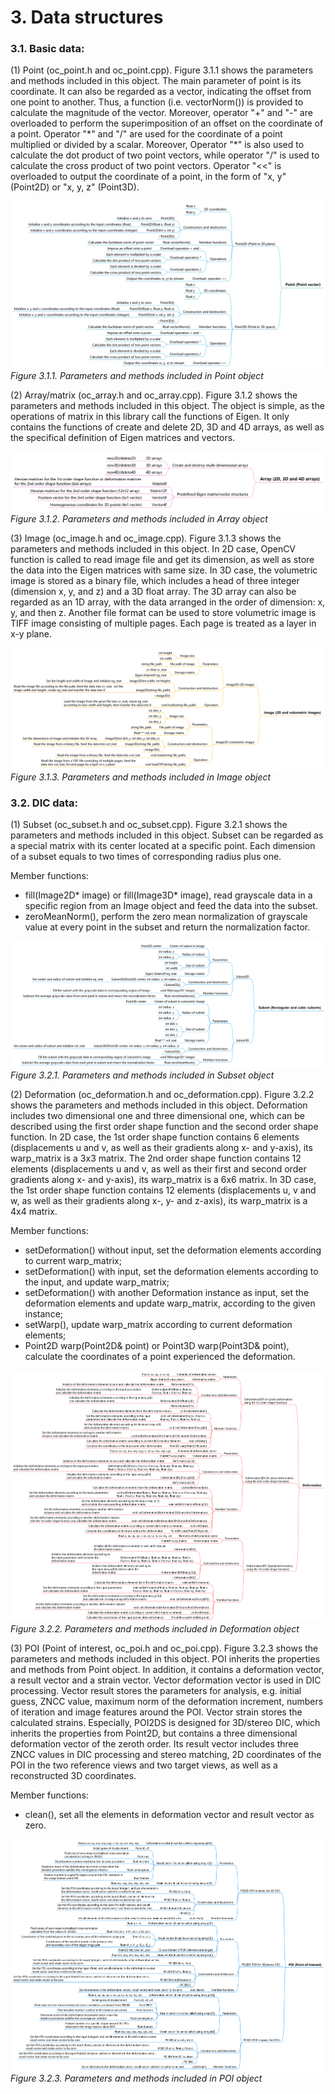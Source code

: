 # 3. Data structures

### 3.1. Basic data:

(1) Point (oc_point.h and oc_point.cpp). Figure 3.1.1 shows the parameters and methods included in this object. The main parameter of point is its coordinate. It can also be regarded as a vector, indicating the offset from one point to another. Thus, a function (i.e. vectorNorm()) is provided to calculate the magnitude of the vector.  Moreover, operator "+" and "-" are overloaded to perform the superimposition of an offset on the coordinate of a point. Operator "\*" and "/" are used for the coordinate of a point multiplied or divided by a scalar. Moreover, Operator "\*" is also used to calculate the dot product of two point vectors, while operator "/" is used to calculate the cross product of two point vectors. Operator "<<" is overloaded to output the coordinate of a point, in the form of  "x, y" (Point2D) or "x, y, z" (Point3D).

![image](./img/oc_point.png)
*Figure 3.1.1. Parameters and methods included in Point object*

(2) Array/matrix (oc_array.h and oc_array.cpp). Figure 3.1.2 shows the parameters and methods included in this object. The object is simple, as the operations of matrix in this library call the functions of Eigen. It only contains the functions of create and delete 2D, 3D and 4D arrays, as well as the specifical definition of Eigen matrices and vectors.

![image](./img/oc_array.png)
*Figure 3.1.2. Parameters and methods included in Array object*

(3) Image (oc_image.h and oc_image.cpp). Figure 3.1.3 shows the parameters and methods included in this object. In 2D case, OpenCV function is called to read image file and get its dimension, as well as store the data into the Eigen matrices with same size. In 3D case, the volumetric image is stored as a binary file, which includes a head of three integer (dimension x, y, and z) and a 3D float array. The 3D array can also be regarded as an 1D array, with the data arranged in the order of dimension: x, y, and then z. Another file format can be used to store volumetric image is TIFF image consisting of multiple pages. Each page is treated as a layer in x-y plane.

![image](./img/oc_image.png)
*Figure 3.1.3. Parameters and methods included in Image object*

### 3.2. DIC data:

(1) Subset (oc_subset.h and oc_subset.cpp). Figure 3.2.1 shows the parameters and methods included in this object. Subset can be regarded as a special matrix with its center located at a specific point. Each dimension of a subset equals to two times of corresponding radius plus one.

Member functions:

- fill(Image2D* image) or fill(Image3D* image), read grayscale data in a specific region from an Image object and feed the data into the subset.
- zeroMeanNorm(), perform the zero mean normalization of grayscale value at every point in the subset and return the normalization factor.

![image](./img/oc_subset.png)
*Figure 3.2.1. Parameters and methods included in Subset object*

(2) Deformation (oc_deformation.h and oc_deformation.cpp). Figure 3.2.2 shows the parameters and methods included in this object. Deformation includes two dimensional one and three dimensional one, which can be described using the first order shape function and the second order shape function. In 2D case, the 1st order shape function contains 6 elements (displacements u and v, as well as their gradients along x- and y-axis), its warp_matrix is a 3x3 matrix. The 2nd order shape function contains 12 elements (displacements u and v, as well as their first and second order gradients along x- and y-axis), its warp_matrix is a 6x6 matrix. In 3D case, the 1st order shape function contains 12 elements (displacements u, v and w, as well as their gradients along x-, y- and z-axis), its warp_matrix is a 4x4 matrix.

Member functions:

- setDeformation() without input, set the deformation elements according to current warp_matrix;
- setDeformation() with input, set the deformation elements according to the input, and update warp_matrix;
- setDeformation() with another Deformation instance as input, set the deformation elements and update warp_matrix, according to the given instance;
- setWarp(), update warp_matrix according to current deformation elements;
- Point2D warp(Point2D& point) or Point3D warp(Point3D& point), calculate the coordinates of a point experienced the deformation.

![image](./img/oc_deformation.png)
*Figure 3.2.2. Parameters and methods included in Deformation object*

(3) POI (Point of interest, oc_poi.h and oc_poi.cpp). Figure 3.2.3 shows the parameters and methods included in this object. POI inherits the properties and methods from Point object. In addition, it contains a deformation vector, a result vector and a strain vector. Vector deformation vector is used in DIC processing. Vector result stores the parameters for analysis, e.g. initial guess, ZNCC value, maximum norm of the deformation increment, numbers of iteration and image features around the POI. Vector strain stores the calculated strains. Especially, POI2DS is designed for 3D/stereo DIC, which inherits the properties from Point2D, but contains a three dimensional deformation vector of the zeroth order. Its result vector includes three ZNCC values in DIC processing and stereo matching, 2D coordinates of the POI in the two reference views and two target views, as well as a reconstructed 3D coordinates.

Member functions:

- clean(), set all the elements in deformation vector and result vector as zero.

![image](./img/oc_poi.png)
*Figure 3.2.3. Parameters and methods included in POI object*
